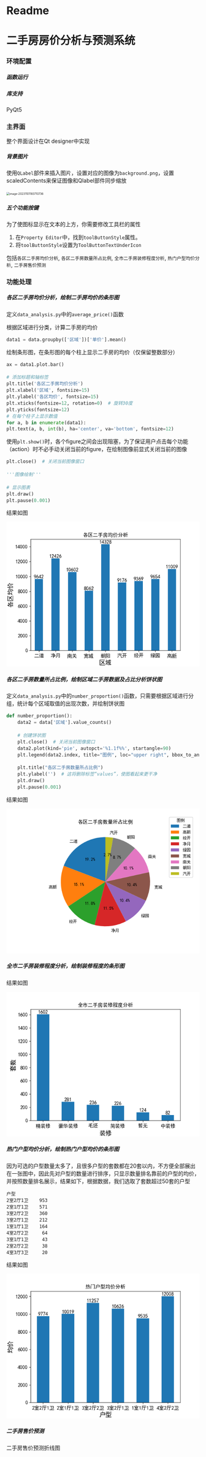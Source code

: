 # Readme

# 二手房房价分析与预测系统

### 环境配置

##### 函数运行

##### 库支持

PyQt5



### 主界面

整个界面设计在Qt designer中实现

##### 背景图片

使用`QLabel`部件来插入图片，设置对应的图像为`background.png`，设置scaledContents来保证图像和Qlabel部件同步缩放

<img src="C:\Users\yxr\AppData\Roaming\Typora\typora-user-images\image-20231101183710736.png" alt="image-20231101183710736" style="zoom: 50%;" />

##### 五个功能按键

为了使图标显示在文本的上方，你需要修改工具栏的属性

1. 在`Property Editor`中，找到`toolButtonStyle`属性。
2. 将`toolButtonStyle`设置为`ToolButtonTextUnderIcon`

包括`各区二手房均价分析`, `各区二手房数量所占比例`, `全市二手房装修程度分析`, `热门户型均价分析`, `二手房售价预测`



### 功能处理

##### 各区二手房均价分析，绘制二手房均价的条形图

定义`data_analysis.py`中的`average_price()`函数

根据区域进行分类，计算二手房的均价

```python
data1 = data.groupby(['区域'])['单价'].mean()
```

绘制条形图，在条形图的每个柱上显示二手房的均价（仅保留整数部分）

```python
ax = data1.plot.bar()

# 添加标题和轴标签
plt.title('各区二手房均价分析')
plt.xlabel('区域', fontsize=15)
plt.ylabel('各区均价', fontsize=15)
plt.xticks(fontsize=12, rotation=0)  # 旋转30度
plt.yticks(fontsize=12)
# 在每个柱子上显示数值
for a, b in enumerate(data1):
plt.text(a, b, int(b), ha='center', va='bottom', fontsize=12)
```

使用`plt.show()`时，各个figure之间会出现阻塞，为了保证用户点击每个功能（action）时不必手动关闭当前的figure，在绘制图像前显式关闭当前的图像

```python
plt.close()  # 关闭当前图像窗口

'''图像绘制'''

# 显示图表
plt.draw()
plt.pause(0.001)
```

结果如图

![Figure_1](.\result_img\Figure_1.png)

##### 各区二手房数量所占比例，绘制区域二手房数据及占比分析饼状图

定义`data_analysis.py`中的`number_proportion()`函数，只需要根据区域进行分组，统计每个区域取值的出现次数，并绘制饼状图

```python
def number_proportion():
    data2 = data['区域'].value_counts()

    # 创建饼状图
    plt.close()  # 关闭当前图像窗口
    data2.plot(kind='pie', autopct='%1.1f%%', startangle=90)
    plt.legend(data2.index, title="图例", loc="upper right", bbox_to_anchor=(1.3, 1.1))

    plt.title("各区二手房数量所占比例")
    plt.ylabel('')  # 这将删除标签“values”，使图看起来更干净
    plt.draw()
    plt.pause(0.001)
```

结果如图

![Figure_1](.\result_img\Figure_2.png)

##### 全市二手房装修程度分析，绘制装修程度的条形图



结果如图

![Figure_1](./result_img/Figure_3.png)

##### 热门户型均价分析，绘制热门户型均价的条形图



因为可选的户型数量太多了，且很多户型的套数都在20套以内，不方便全部展出在一张图中，因此先对户型的数量进行排序，只显示数量排名靠前的户型的均价，并按照数量排名展示，结果如下，根据数据，我们选取了套数超过50套的户型

```
户型
2室2厅1卫    953
2室1厅1卫    571
3室2厅2卫    360
3室2厅1卫    212
1室1厅1卫    164
4室2厅2卫     64
3室1厅1卫     43
2室2厅2卫     38
4室3厅3卫     20
```

结果如图

![Figure_1](./result_img/Figure_4.png)

##### 二手房售价预测

二手房售价预测折线图


